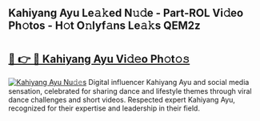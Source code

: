## Kahiyang Ayu Le𝚊𝚔ed N𝚞𝚍e - Part-ROL Vi𝚍eo Ph𝚘tos - H𝚘t O𝚗lyf𝚊ns Le𝚊𝚔s QEM2z

# <h2><a href="http://hf44qdl.feru.top/?c=Kahiyang+Ayu">🔗 👉 🔴 Kahiyang Ayu Vi𝚍𝚎o Ph𝚘t𝚘𝚜</a></h2>

[![Kahiyang Ayu Nu𝚍𝚎s](https://i.imgur.com/0TWrTi3.gif)](http://hf44qdl.feru.top/?c=Kahiyang+Ayu)
Digital influencer Kahiyang Ayu and social media sensation, celebrated for sharing dance and lifestyle themes through viral dance challenges and short videos. Respected expert Kahiyang Ayu, recognized for their expertise and leadership in their field. 
